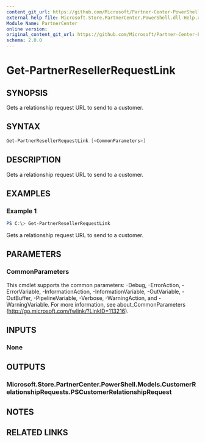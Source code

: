 ```yaml
---
content_git_url: https://github.com/Microsoft/Partner-Center-PowerShell/blob/master/docs/help/Get-PartnerResellerRequestLink.md
external help file: Microsoft.Store.PartnerCenter.PowerShell.dll-Help.xml
Module Name: PartnerCenter
online version:
original_content_git_url: https://github.com/Microsoft/Partner-Center-PowerShell/blob/master/docs/help/Get-PartnerResellerRequestLink.md
schema: 2.0.0
---
```


# Get-PartnerResellerRequestLink

## SYNOPSIS
Gets a relationship request URL to send to a customer.

## SYNTAX

```powershell
Get-PartnerResellerRequestLink [<CommonParameters>]
```

## DESCRIPTION
Gets a relationship request URL to send to a customer.

## EXAMPLES

### Example 1
```powershell
PS C:\> Get-PartnerResellerRequestLink
```

Gets a relationship request URL to send to a customer.

## PARAMETERS

### CommonParameters
This cmdlet supports the common parameters: -Debug, -ErrorAction, -ErrorVariable, -InformationAction, -InformationVariable, -OutVariable, -OutBuffer, -PipelineVariable, -Verbose, -WarningAction, and -WarningVariable. For more information, see about_CommonParameters (http://go.microsoft.com/fwlink/?LinkID=113216).

## INPUTS

### None

## OUTPUTS

### Microsoft.Store.PartnerCenter.PowerShell.Models.CustomerRelationshipRequests.PSCustomerRelationshipRequest

## NOTES

## RELATED LINKS
